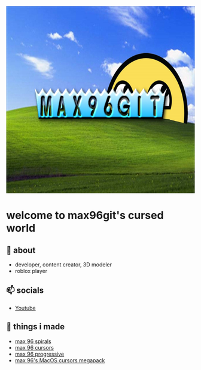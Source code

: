    <img src="assets/2D-3D.jpg" alt="bruh" width="1920" height="500" />
  </a>
  
# welcome to max96git's cursed world
## 👋 about
- developer, content creator, 3D modeler
- roblox player
## 📫  socials
- [Youtube](https://youtube.com/@max96git)
## 🌱 things i made
- [max 96 spirals](https://github.com/max96git/max-96-spirals)
- [max 96 cursors](https://github.com/max96git/max-96-cursors)
- [max 96 progressive](https://github.com/max96git/max96-progressive)
- [max 96's MacOS cursors megapack](https://github.com/max96git/max96-s-macos-cursors-megapack)


